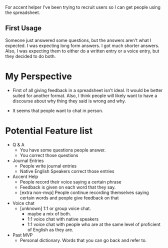 For accent helper I've been trying to recruit users so I can get people using the spreadsheet.

## First Usage

Someone just answered some questions, but the answers aren't what I expected. I was expecting long form answers. I got much shorter answers. Also, I was expecting them to either do a written entry or a voice entry, but they decided to do both.

# My Perspective

- First of all giving feedback in a spreadsheet isn't ideal. It would be better suited for another format. Also, I think people will likely want to have a discourse about why thing they said is wrong and why.

- It seems that people want to chat in person.

# Potential Feature list

- Q & A
  - You have some questions people answer.
  - You correct those questions
- Journal Entries
  - People write journal entries
  - Native English Speakers correct those entries
- Accent Help
  - People record their voice saying a certain phrase
  - Feedback is given on each word that they say.
  - [extra non-mvp] People continue recording themselves saying certain words and people give feedback on that
- Voice chat
  - [unknown] 1:1 or group voice chat.
    - maybe a mix of both.
    - 1:1 voice chat with native speakers
    - 1:1 voice chat with people who are at the same level of proficient of English as they are.
- Past MVP
  - Personal dictionary. Words that you can go back and refer to.
